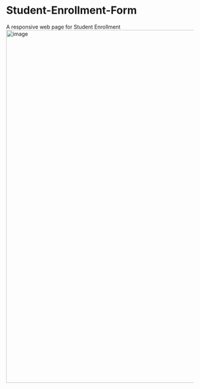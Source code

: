 # Student-Enrollment-Form
A responsive web page for Student Enrollment
<br>
<img width="949" alt="image" src="https://user-images.githubusercontent.com/73924145/230717850-0b8aae95-ca68-47f5-af34-e8af880b597f.png">
